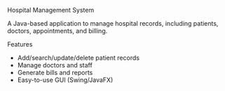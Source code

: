 Hospital Management System

A Java-based application to manage hospital records, including patients, doctors, appointments, and billing.

Features

- Add/search/update/delete patient records
- Manage doctors and staff
- Generate bills and reports
- Easy-to-use GUI (Swing/JavaFX)
